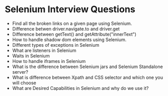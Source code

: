 # Selenium Interview Questions

* Find all the broken links on a given page using Selenium.
* Difference betwen driver.navigate.to and driver.get
* Difference between getText() and getAttribute("innerText")
* How to handle shadow dom elements using Selenium.
* Different types of exceptions in Selenium
* What are listeners in Selenium
* Waits in Selenium
* How to handle iframes in Selenium
* What is the difference between Selenium jars and Selenium Standalone server?
* What is difference between Xpath and CSS selector and which one you will choose
* What are Desired Capabilities in Selenium and why do we use it?